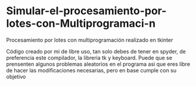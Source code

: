 # Simular-el-procesamiento-por-lotes-con-Multiprogramaci-n
Procesamiento por lotes con multiprogramación realizado en tkinter

Código creado por mi de libre uso, tan solo debes de tener en spyder, de preferencia este compilador, la libreria tk y keyboard.
Puede que se prensenten algunos problemas aleatorios en el programa asi que eres libre de hacer las modificaciones necesarias, pero en base cumple con su objetivo

